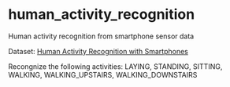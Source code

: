 # human_activity_recognition
Human activity recognition from smartphone sensor data 

Dataset: [Human Activity Recognition with Smartphones](https://www.kaggle.com/datasets/uciml/human-activity-recognition-with-smartphones)

Recongnize the following activities: LAYING, STANDING, SITTING, WALKING, WALKING_UPSTAIRS, WALKING_DOWNSTAIRS
